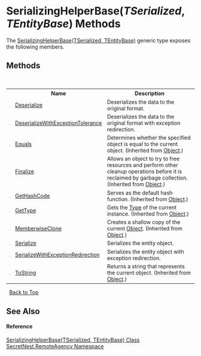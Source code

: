 # SerializingHelperBase(*TSerialized*, *TEntityBase*) Methods
 

The <a href="T_SecretNest_RemoteAgency_SerializingHelperBase_2">SerializingHelperBase(TSerialized, TEntityBase)</a> generic type exposes the following members.


## Methods
&nbsp;<table><tr><th></th><th>Name</th><th>Description</th></tr><tr><td>![Public method](media/pubmethod.gif "Public method")</td><td><a href="M_SecretNest_RemoteAgency_SerializingHelperBase_2_Deserialize">Deserialize</a></td><td>
Deserializes the data to the original format.</td></tr><tr><td>![Public method](media/pubmethod.gif "Public method")</td><td><a href="M_SecretNest_RemoteAgency_SerializingHelperBase_2_DeserializeWithExceptionTolerance">DeserializeWithExceptionTolerance</a></td><td>
Deserializes the data to the original format with exception redirection.</td></tr><tr><td>![Public method](media/pubmethod.gif "Public method")</td><td><a href="https://docs.microsoft.com/dotnet/api/system.object.equals#System_Object_Equals_System_Object_" target="_blank">Equals</a></td><td>
Determines whether the specified object is equal to the current object.
 (Inherited from <a href="https://docs.microsoft.com/dotnet/api/system.object" target="_blank">Object</a>.)</td></tr><tr><td>![Protected method](media/protmethod.gif "Protected method")</td><td><a href="https://docs.microsoft.com/dotnet/api/system.object.finalize#System_Object_Finalize" target="_blank">Finalize</a></td><td>
Allows an object to try to free resources and perform other cleanup operations before it is reclaimed by garbage collection.
 (Inherited from <a href="https://docs.microsoft.com/dotnet/api/system.object" target="_blank">Object</a>.)</td></tr><tr><td>![Public method](media/pubmethod.gif "Public method")</td><td><a href="https://docs.microsoft.com/dotnet/api/system.object.gethashcode#System_Object_GetHashCode" target="_blank">GetHashCode</a></td><td>
Serves as the default hash function.
 (Inherited from <a href="https://docs.microsoft.com/dotnet/api/system.object" target="_blank">Object</a>.)</td></tr><tr><td>![Public method](media/pubmethod.gif "Public method")</td><td><a href="https://docs.microsoft.com/dotnet/api/system.object.gettype#System_Object_GetType" target="_blank">GetType</a></td><td>
Gets the <a href="https://docs.microsoft.com/dotnet/api/system.type" target="_blank">Type</a> of the current instance.
 (Inherited from <a href="https://docs.microsoft.com/dotnet/api/system.object" target="_blank">Object</a>.)</td></tr><tr><td>![Protected method](media/protmethod.gif "Protected method")</td><td><a href="https://docs.microsoft.com/dotnet/api/system.object.memberwiseclone#System_Object_MemberwiseClone" target="_blank">MemberwiseClone</a></td><td>
Creates a shallow copy of the current <a href="https://docs.microsoft.com/dotnet/api/system.object" target="_blank">Object</a>.
 (Inherited from <a href="https://docs.microsoft.com/dotnet/api/system.object" target="_blank">Object</a>.)</td></tr><tr><td>![Public method](media/pubmethod.gif "Public method")</td><td><a href="M_SecretNest_RemoteAgency_SerializingHelperBase_2_Serialize">Serialize</a></td><td>
Serializes the entity object.</td></tr><tr><td>![Public method](media/pubmethod.gif "Public method")</td><td><a href="M_SecretNest_RemoteAgency_SerializingHelperBase_2_SerializeWithExceptionRedirection">SerializeWithExceptionRedirection</a></td><td>
Serializes the entity object with exception redirection.</td></tr><tr><td>![Public method](media/pubmethod.gif "Public method")</td><td><a href="https://docs.microsoft.com/dotnet/api/system.object.tostring#System_Object_ToString" target="_blank">ToString</a></td><td>
Returns a string that represents the current object.
 (Inherited from <a href="https://docs.microsoft.com/dotnet/api/system.object" target="_blank">Object</a>.)</td></tr></table>&nbsp;
<a href="#serializinghelperbase(*tserialized*,-*tentitybase*)-methods">Back to Top</a>

## See Also


#### Reference
<a href="T_SecretNest_RemoteAgency_SerializingHelperBase_2">SerializingHelperBase(TSerialized, TEntityBase) Class</a><br /><a href="N_SecretNest_RemoteAgency">SecretNest.RemoteAgency Namespace</a><br />